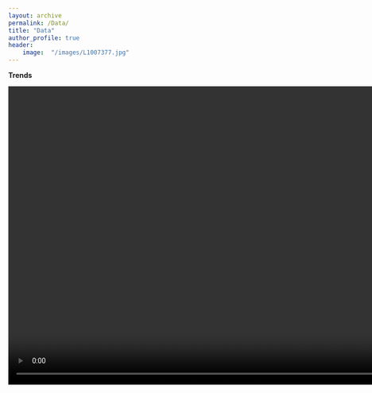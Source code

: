 ```yaml
---
layout: archive
permalink: /Data/
title: "Data"
author_profile: true
header:
	image:  "/images/L1007377.jpg"
---
```

 
<dl>
	<dt><b>Trends</b></dt>
 </dl>
 <video src="/images/bw_disparity.mp4" width="920" height="600"   autoplay loop>  </video>
 